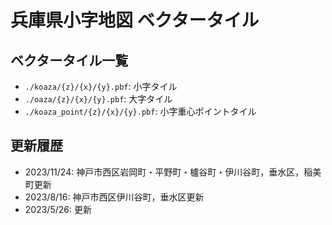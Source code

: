 # 兵庫県小字地図 ベクタータイル
## ベクタータイル一覧
- `./koaza/{z}/{x}/{y}.pbf`: 小字タイル
- `./oaza/{z}/{x}/{y}.pbf`: 大字タイル
- `./koaza_point/{z}/{x}/{y}.pbf`: 小字重心ポイントタイル

## 更新履歴
- 2023/11/24: 神戸市西区岩岡町・平野町・櫨谷町・伊川谷町，垂水区，稲美町更新
- 2023/8/16: 神戸市西区伊川谷町，垂水区更新
- 2023/5/26: 更新
